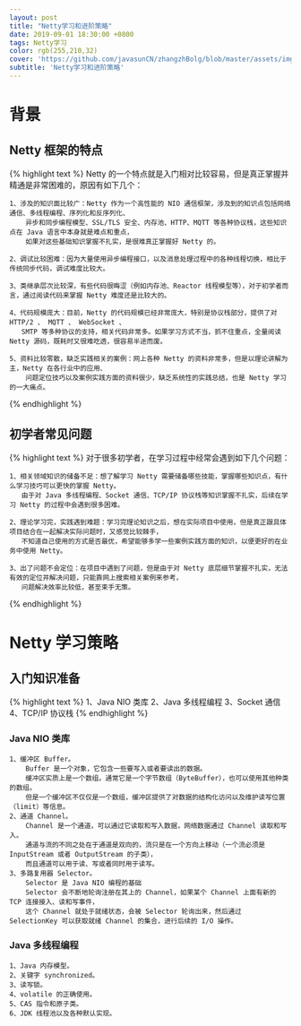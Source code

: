 ```yaml
---
layout: post
title: "Netty学习和进阶策略"
date: 2019-09-01 18:30:00 +0800
tags: Netty学习
color: rgb(255,210,32)
cover: 'https://github.com/javasunCN/zhangzhBolg/blob/master/assets/img/cxy.jpg?raw=true'
subtitle: 'Netty学习和进阶策略'
---
```



# 背景
## Netty 框架的特点
{% highlight text %}
    Netty 的一个特点就是入门相对比较容易，但是真正掌握并精通是非常困难的，原因有如下几个：
    
    1、涉及的知识面比较广：Netty 作为一个高性能的 NIO 通信框架，涉及到的知识点包括网络通信、多线程编程、序列化和反序列化、
        异步和同步编程模型、SSL/TLS 安全、内存池、HTTP、MQTT 等各种协议栈，这些知识点在 Java 语言中本身就是难点和重点，
        如果对这些基础知识掌握不扎实，是很难真正掌握好 Netty 的。
   
    2、调试比较困难：因为大量使用异步编程接口，以及消息处理过程中的各种线程切换，相比于传统同步代码，调试难度比较大。
    
    3、类继承层次比较深，有些代码很晦涩（例如内存池、Reactor 线程模型等），对于初学者而言，通过阅读代码来掌握 Netty 难度还是比较大的。
    
    4、代码规模庞大：目前，Netty 的代码规模已经非常庞大，特别是协议栈部分，提供了对 HTTP/2 、 MQTT 、 WebSocket 、 
       SMTP 等多种协议的支持，相关代码非常多。如果学习方式不当，抓不住重点，全量阅读 Netty 源码，既耗时又很难吃透，很容易半途而废。
    
    5、资料比较零散，缺乏实践相关的案例：网上各种 Netty 的资料非常多，但是以理论讲解为主，Netty 在各行业中的应用、
        问题定位技巧以及案例实践方面的资料很少，缺乏系统性的实践总结，也是 Netty 学习的一大痛点。
    
{% endhighlight %} 

## 初学者常见问题
{% highlight text %}
    对于很多初学者，在学习过程中经常会遇到如下几个问题：
    
    1、相关领域知识的储备不足：想了解学习 Netty 需要储备哪些技能，掌握哪些知识点，有什么学习技巧可以更快的掌握 Netty。
       由于对 Java 多线程编程、Socket 通信、TCP/IP 协议栈等知识掌握不扎实，后续在学习 Netty 的过程中会遇到很多困难。
    
    2、理论学习完，实践遇到难题：学习完理论知识之后，想在实际项目中使用，但是真正跟具体项目结合在一起解决实际问题时，又感觉比较棘手，
       不知道自己使用的方式是否最优，希望能够多学一些案例实践方面的知识，以便更好的在业务中使用 Netty。
    
    3、出了问题不会定位：在项目中遇到了问题，但是由于对 Netty 底层细节掌握不扎实，无法有效的定位并解决问题，只能靠网上搜索相关案例来参考，
       问题解决效率比较低，甚至束手无策。
    
{% endhighlight %} 

# Netty 学习策略
## 入门知识准备
{% highlight text %}
    1、Java NIO 类库
    2、Java 多线程编程
    3、Socket 通信
    4、TCP/IP 协议栈
{% endhighlight %} 

### Java NIO 类库
```textmate
1、缓冲区 Buffer。
    Buffer 是一个对象，它包含一些要写入或者要读出的数据。
    缓冲区实质上是一个数组。通常它是一个字节数组（ByteBuffer），也可以使用其他种类的数组。
    但是一个缓冲区不仅仅是一个数组，缓冲区提供了对数据的结构化访问以及维护读写位置（limit）等信息。
2、通道 Channel。
    Channel 是一个通道，可以通过它读取和写入数据，网络数据通过 Channel 读取和写入。
    通道与流的不同之处在于通道是双向的，流只是在一个方向上移动（一个流必须是 InputStream 或者 OutputStream 的子类），
    而且通道可以用于读、写或者同时用于读写。
3、多路复用器 Selector。
    Selector 是 Java NIO 编程的基础
    Selector 会不断地轮询注册在其上的 Channel，如果某个 Channel 上面有新的 TCP 连接接入、读和写事件，
    这个 Channel 就处于就绪状态，会被 Selector 轮询出来，然后通过 SelectionKey 可以获取就绪 Channel 的集合，进行后续的 I/O 操作。
```

### Java 多线程编程
```textmate
1、Java 内存模型。
2、关键字 synchronized。
3、读写锁。
4、volatile 的正确使用。
5、CAS 指令和原子类。
6、JDK 线程池以及各种默认实现。
```


